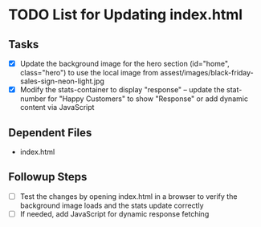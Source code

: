 # TODO List for Updating index.html

## Tasks
- [x] Update the background image for the hero section (id="home", class="hero") to use the local image from assest/images/black-friday-sales-sign-neon-light.jpg
- [x] Modify the stats-container to display "response" – update the stat-number for "Happy Customers" to show "Response" or add dynamic content via JavaScript

## Dependent Files
- index.html

## Followup Steps
- [ ] Test the changes by opening index.html in a browser to verify the background image loads and the stats update correctly
- [ ] If needed, add JavaScript for dynamic response fetching
